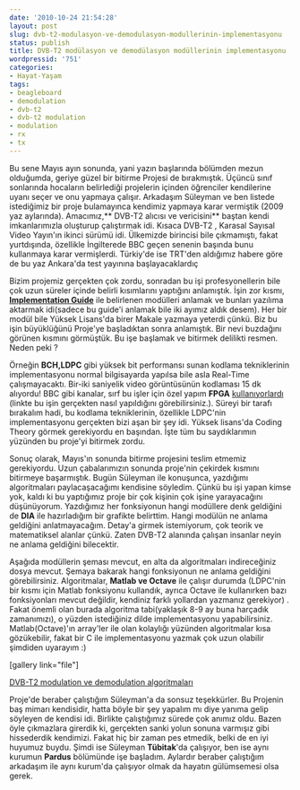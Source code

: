 ```yaml
---
date: '2010-10-24 21:54:28'
layout: post
slug: dvb-t2-modulasyon-ve-demodulasyon-modullerinin-implementasyonu
status: publish
title: DVB-T2 modülasyon ve demodülasyon modüllerinin implementasyonu
wordpressid: '751'
categories:
- Hayat-Yaşam
tags:
- beagleboard
- demodulation
- dvb-t2
- dvb-t2 modulation
- modulation
- rx
- tx
---
```


Bu sene Mayıs ayın sonunda, yani yazın başlarında bölümden mezun olduğumda, geriye güzel bir bitirme Projesi de bırakmıştık.  Üçüncü sınıf sonlarında hocaların belirlediği projelerin içinden öğrenciler kendilerine uyanı seçer ve onu yapmaya çalışır. Arkadaşım Süleyman ve ben listede istediğimiz bir proje bulamayınca kendimiz yapmaya karar vermiştik (2009 yaz aylarında). Amacımız,** DVB-T2 alıcısı ve vericisini** baştan kendi imkanlarımızla oluşturup çalıştırmak idi. Kısaca DVB-T2 , Karasal Sayısal Video Yayın'ın ikinci sürümü idi. Ülkemizde birincisi bile çıkmamıştı, fakat yurtdışında, özellikle İngilterede BBC geçen senenin başında bunu kullanmaya karar vermişlerdi. Türkiy'de ise TRT'den aldığımız habere göre de bu yaz Ankara'da test yayınına başlayacaklardıç

Bizim projemiz gerçekten çok zordu, sonradan bu işi profesyonellerin bile çok uzun süreler içinde belirli kısımlarını yaptığını anlamıştık. İşin zor kısmı, [**Implementation Guide**](http://dvb.org/technology/dvbt2/) ile belirlenen modülleri anlamak ve bunları yazılıma aktarmak idi(sadece bu guide'i anlamak bile iki ayımız aldık desem). Her bir modül bile Yüksek Lisans'da birer Makale yazmaya yeterdi çünkü. Biz bu işin büyüklüğünü Proje'ye başladıktan sonra anlamıştık. Bir nevi buzdağını görünen kısmını görmüştük. Bu işe başlamak ve bitirmek delilikti resmen. Neden peki ?

Örneğin **BCH,LDPC** gibi yüksek bit performansı sunan kodlama tekniklerinin implementasyonu normal bilgisayarda yapılsa bile asla Real-Time çalışmayacaktı. Bir-iki saniyelik video görüntüsünün kodlaması 15 dk alıyordu! BBC gibi kanalar, sırf bu işler için özel yapım **FPGA** [kullanıyorlardı](http://www.bbc.co.uk/blogs/bbcinternet/2008/09/how_to_build_a_dvbt2_modulator.html) (linkte bu işin gerçekten nasıl yapıldığını görebilirsiniz.).  Süreyi bir tarafı bırakalım hadi, bu kodlama tekniklerinin, özellikle LDPC'nin implementasyonu gerçekten bizi aşan bir şey idi. Yüksek lisans'da Coding Theory görmek gerekiyordu en başından. İşte tüm bu saydıklarımın yüzünden bu proje'yi bitirmek zordu.

Sonuç olarak, Mayıs'ın sonunda bitirme projesini teslim etmemiz gerekiyordu. Uzun çabalarımızın sonunda proje'nin çekirdek kısmını bitirmeye başarmıştık. Bugün Süleyman ile konuşunca, yazdığımı algoritmaları paylacaşacağımı kendisine söyledim. Çünkü bu işi yapan kimse yok, kaldı ki bu yaptığımız proje bir çok kişinin çok işine yarayacağını düşünüyorum. Yazdığımız her fonksiyonun hangi modüllere denk geldiğini de **DIA** ile hazırladığım bir grafikte belirttim. Hangi modülün ne anlama geldiğini anlatmayacağım. Detay'a girmek istemiyorum, çok teorik ve matematiksel alanlar çünkü. Zaten DVB-T2 alanında çalışan insanlar neyin ne anlama geldiğini bilecektir.

Aşağıda modüllerin şeması mevcut, en alta da algoritmaları indireceğiniz dosya mevcut. Şemaya bakarak hangi fonksiyonun ne anlama geldiğini görebilirsiniz. Algoritmalar, **Matlab ve Octave** ile çalışır durumda (LDPC'nin bir kısmı için Matlab fonksiyonu kullandık, ayrıca Octave ile kullanırken bazı fonksiyonları mevcut değildir, kendiniz farklı yollardan yazmanız gerekiyor) . Fakat önemli olan burada algoritma tabi(yaklaşık 8-9 ay buna harçadık zamanımızı), o yüzden istediğiniz dilde implementasyonu yapabilirsiniz. Matlab(Octave)'ın array'ler ile olan kolaylığı yüzünden algoritmalar kısa gözükebilir, fakat bir C ile implementasyonu yazmak çok uzun olabilir şimdiden uyarayım :)

[gallery link="file"]

[DVB-T2 modulation ve demodulation algoritmaları](http://db.tt/F3LVrV1)

Proje'de beraber çalıştığım Süleyman'a da sonsuz teşekkürler. Bu Projenin baş mimarı kendisidir, hatta böyle bir şey yapalım mı diye yanıma gelip söyleyen de kendisi idi. Birlikte çalıştığımız sürede çok anımız oldu. Bazen öyle çıkmazlara girerdik ki, gerçekten sanki yolun sonuna varmışız gibi hissederdik kendimizi. Fakat hiç bir zaman pes etmedik, belki de en iyi huyumuz buydu. Şimdi ise Süleyman **Tübitak**'da çalışıyor, ben ise  aynı kurumun **Pardus** bölümünde işe başladım. Aylardır beraber çalıştığım arkadaşım ile aynı kurum'da çalışıyor olmak da hayatın gülümsemesi olsa gerek. 

